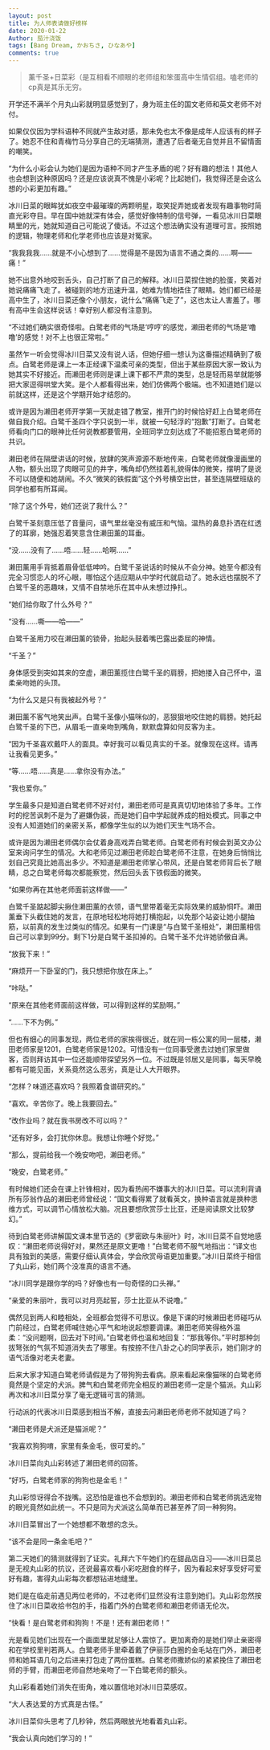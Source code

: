 ```yaml
---
layout: post
title: 为人师表请做好榜样
date: 2020-01-22
Author: 茄汁浇饭 
tags: [Bang Dream, かおちさ, ひなあや]
comments: true
---
```


> 薰千圣+日菜彩（是互相看不顺眼的老师组和笨蛋高中生情侣组。嗑老师的cp真是其乐无穷。

开学还不满半个月丸山彩就明显感觉到了，身为班主任的国文老师和英文老师不对付。

如果仅仅因为学科语种不同就产生敌对感，那未免也太不像是成年人应该有的样子了。她忍不住和青梅竹马分享自己的无端猜测，遭遇了后者毫无自觉并且不留情面的嘲笑。

“为什么小彩会认为她们是因为语种不同才产生矛盾的呢？好有趣的想法！其他人也会想到这种原因吗？还是应该说真不愧是小彩呢？比起她们，我觉得还是会这么想的小彩更加有趣。”

冰川日菜的眼眸犹如夜空中最璀璨的两颗明星，取笑捉弄她或者发现有趣事物时简直光彩夺目。早在国中她就深有体会，感觉好像特制的信号弹，一看见冰川日菜眼睛里的光，她就知道自己可能说了傻话。不过这个想法确实没有道理可言。按照她的逻辑，物理老师和化学老师也应该是对冤家。

“我我我我……就是不小心想到了……觉得是不是因为语言不通之类的……啊——痛！”

她不出意外地咬到舌头，自己打断了自己的解释。冰川日菜捏住她的脸蛋，笑着对她说痛痛飞走了。被碰到的地方迅速升温，她难为情地捂住了眼睛。她们都已经是高中生了，冰川日菜还像个小朋友，说什么“痛痛飞走了”，这也太让人害羞了。哪有高中生会这样说话！幸好别人都没有注意到。

“不过她们确实很奇怪啦。白鹭老师的气场是‘哼哼’的感觉，濑田老师的气场是‘噜噜’的感觉！对不上也很正常啦。”

虽然乍一听会觉得冰川日菜又没有说人话，但她仔细一想认为这番描述精确到了极点。白鹭老师是课上一本正经课下温柔可亲的类型，但出于某些原因大家一致认为她其实不好接近。而濑田老师则是课上课下都不严肃的类型，总是轻而易举就能够把大家逗得哄堂大笑。是个人都看得出来，她们仿佛两个极端。也不知道她们是以前就这样，还是这个学期开始才结怨的。

或许是因为濑田老师开学第一天就走错了教室，推开门的时候恰好赶上白鹭老师在做自我介绍。白鹭千圣四个字只说到一半，就被一句轻浮的“抱歉”打断了。白鹭老师看向门口的眼神比任何说教都要管用，全班同学立刻达成了不能招惹白鹭老师的共识。

濑田老师在隔壁讲话的时候，放肆的笑声源源不断地传来，白鹭老师就像漫画里的人物，额头出现了肉眼可见的井字，嘴角却仍然挂着礼貌得体的微笑，摆明了是说不可以随便和她胡闹。不久“微笑的铁假面”这个外号横空出世，甚至连隔壁班级的同学也都有所耳闻。

“除了这个外号，她们还说了我什么？”

白鹭千圣刻意压低了音量问，语气里丝毫没有威压和气恼。温热的鼻息扑洒在红透了的耳廓，她强忍着笑意含住濑田薰的耳垂。

“没……没有了……唔……轻……哈啊……”

濑田薰用手背抵着眉骨低低呻吟。白鹭千圣说话的时候从不会分神。她至今都没有完全习惯恋人的坏心眼，哪怕这个适应期从中学时代就启动了。她永远也摆脱不了白鹭千圣的恶趣味，又情不自禁地乐在其中从未想过挣扎。

“她们给你取了什么外号？”

“没有……嘶——哈——”

白鹭千圣用力咬在濑田薰的锁骨，抬起头鼓着嘴巴露出委屈的神情。

“千圣？”

身体感受到突如其来的空虚，濑田薰揽住白鹭千圣的肩膀，把她搂入自己怀中，温柔亲吻她的头顶。

“为什么又是只有我被起外号？”

濑田薰不客气地笑出声。白鹭千圣像小猫咪似的，恶狠狠地咬住她的肩膀。她托起白鹭千圣的下巴，从眉毛一直亲吻到嘴角，默默盘算如何反客为主。

“因为千圣喜欢戴吓人的面具。幸好我可以看见真实的千圣。就像现在这样。请再让我看见更多。”

“等……唔……真是……拿你没有办法。”

“我也爱你。”

学生最多只是知道白鹭老师不好对付，濑田老师可是真真切切地体验了多年。工作时的挖苦讽刺不是为了避嫌伪装，而是她们自中学起就养成的相处模式。同事之中没有人知道她们的亲密关系，都像学生似的以为她们天生气场不合。

或许是因为濑田老师偶尔会仗着身高戏弄白鹭老师。白鹭老师有时候会到英文办公室来询问学生的情况。大和老师见过濑田老师趁白鹭老师不注意，在她身后悄悄比划自己究竟比她高出多少。不知道是濑田老师掌心带风，还是白鹭老师背后长了眼睛，总之白鹭老师每次都能察觉，然后回头丢下铁假面的微笑。

“如果你再在其他老师面前这样做——”

白鹭千圣踮起脚尖揪住濑田薰的衣领，语气里带着毫无实际效果的威胁恫吓。濑田薰垂下头截住她的发言，在原地轻松地将她打横抱起，以免那个站姿让她小腿抽筋，以前真的发生过类似的情况。如果有一门课是“与白鹭千圣相处”，濑田薰相信自己可以拿到99分。剩下1分是白鹭千圣扣掉的。白鹭千圣不允许她骄傲自满。

“放我下来！”

“麻烦开一下卧室的门，我只想把你放在床上。”

“咔哒。”

“原来在其他老师面前这样做，可以得到这样的奖励啊。”

“……下不为例。”

但也有细心的同事发现，两位老师的家挨得很近，就在同一栋公寓的同一层楼，濑田老师家是1201，白鹭老师家是1202。可惜没有一位同事受邀去过她们家里做客，否则拜访其中一位还能顺带探望另外一位。不过既是邻居又是同事，每天早晚都有可能见面，关系竟然这么恶劣，真是让人大开眼界。

“怎样？味道还喜欢吗？我照着食谱研究的。”

“喜欢。辛苦你了。晚上我要回去。”

“改作业吗？就在我书房改不可以吗？”

“还有好多，会打扰你休息。我想让你睡个好觉。”

“那么，提前给我一个晚安吻吧，濑田老师。”

“晚安，白鹭老师。”

有时候她们还会在课上针锋相对，因为看热闹不嫌事大的冰川日菜。可以流利背诵所有莎翁作品的濑田老师曾经说：“国文看得累了就看英文，换种语言就是换种思维方式，可以调节心情放松大脑。况且要想欣赏莎士比亚，还是阅读原文比较梦幻。”

待到白鹭老师讲解国文课本里节选的《罗密欧与朱丽叶》时，冰川日菜不自觉地感叹：“濑田老师说得好对，果然还是原文更噜！”白鹭老师不服气地指出：“译文也具有独到的美感，需要仔细认真体会，学会欣赏母语更加重要。”冰川日菜终于相信了丸山彩，她们两个没准真的语言不通。

“冰川同学是跟你学的吗？好像也有一句奇怪的口头禅。”

“亲爱的朱丽叶，我可以对月亮起誓，莎士比亚从不说噜。”

偶然见到两人和睦相处，全班都会觉得不可思议。像是下课的时候濑田老师碰巧从门前经过，白鹭老师喊住她心平气和地说起想要调课。濑田老师笑得格外温柔：“没问题啊，回去对下时间。”白鹭老师也温和地回复：“那我等你。”平时那种剑拔弩张的气氛不知道消失去了哪里。有按捺不住八卦之心的同学表示，她们刚才的语气活像对老夫老妻。

后来大家才知道白鹭老师请假是为了带狗狗去看病。原来看起来像猫咪的白鹭老师竟然是个坚定的犬派。脾气和白鹭老师完全相反的濑田老师一定是个猫派。丸山彩再次和冰川日菜分享了毫无逻辑可言的猜测。

行动派的代表冰川日菜感到相当不解，直接去问濑田老师老师不就知道了吗？

“濑田老师是犬派还是猫派呢？”

“我喜欢狗狗唷，家里有条金毛，很可爱的。”

冰川日菜向丸山彩转述了濑田老师的回答。

“好巧，白鹭老师家的狗狗也是金毛！”

丸山彩惊讶得合不拢嘴。这恐怕是谁也不会想到的。濑田老师和白鹭老师挑选宠物的眼光竟然如此统一。不只是同为犬派这么简单而已甚至养了同一种狗狗。

冰川日菜冒出了一个她想都不敢想的念头。

“该不会是同一条金毛吧？”

第二天她们的猜测就得到了证实。礼拜六下午她们约在甜品店自习——冰川日菜总是无视丸山彩的抗议，还说最喜欢看小彩吃甜食的样子，因为看起来好享受好可爱好有趣，害得丸山彩每次都想钻进地缝里。

她们是在临走前遇见两位老师的，不过老师们显然没有注意到她们。丸山彩忽然按住了冰川日菜收拾书包的手，指着门外的白鹭老师和濑田老师语无伦次。

“快看！是白鹭老师和狗狗！不是！还有濑田老师！”

光是看见她们出现在一个画面里就足够让人震惊了。更加离奇的是她们举止亲密得和在学校里判若两人。白鹭老师手里牵着戴了伊丽莎白圈的金毛站在门外，濑田老师和她耳语几句之后进来打包走了两份蛋糕。白鹭老师撒娇似的紧紧挽住了濑田老师的手臂，而濑田老师自然地亲吻了一下白鹭老师的额头。

丸山彩看着她们消失在街角，难以置信地对冰川日菜感叹。

“大人表达爱的方式真是古怪。”

冰川日菜仰头思考了几秒钟，然后两眼放光地看着丸山彩。

“我会认真向她们学习的！”